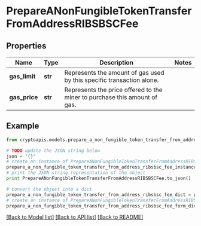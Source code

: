 # PrepareANonFungibleTokenTransferFromAddressRIBSBSCFee


## Properties
Name | Type | Description | Notes
------------ | ------------- | ------------- | -------------
**gas_limit** | **str** | Represents the amount of gas used by this specific transaction alone. | 
**gas_price** | **str** | Represents the price offered to the miner to purchase this amount of gas. | 

## Example

```python
from cryptoapis.models.prepare_a_non_fungible_token_transfer_from_address_ribsbsc_fee import PrepareANonFungibleTokenTransferFromAddressRIBSBSCFee

# TODO update the JSON string below
json = "{}"
# create an instance of PrepareANonFungibleTokenTransferFromAddressRIBSBSCFee from a JSON string
prepare_a_non_fungible_token_transfer_from_address_ribsbsc_fee_instance = PrepareANonFungibleTokenTransferFromAddressRIBSBSCFee.from_json(json)
# print the JSON string representation of the object
print PrepareANonFungibleTokenTransferFromAddressRIBSBSCFee.to_json()

# convert the object into a dict
prepare_a_non_fungible_token_transfer_from_address_ribsbsc_fee_dict = prepare_a_non_fungible_token_transfer_from_address_ribsbsc_fee_instance.to_dict()
# create an instance of PrepareANonFungibleTokenTransferFromAddressRIBSBSCFee from a dict
prepare_a_non_fungible_token_transfer_from_address_ribsbsc_fee_form_dict = prepare_a_non_fungible_token_transfer_from_address_ribsbsc_fee.from_dict(prepare_a_non_fungible_token_transfer_from_address_ribsbsc_fee_dict)
```
[[Back to Model list]](../README.md#documentation-for-models) [[Back to API list]](../README.md#documentation-for-api-endpoints) [[Back to README]](../README.md)


